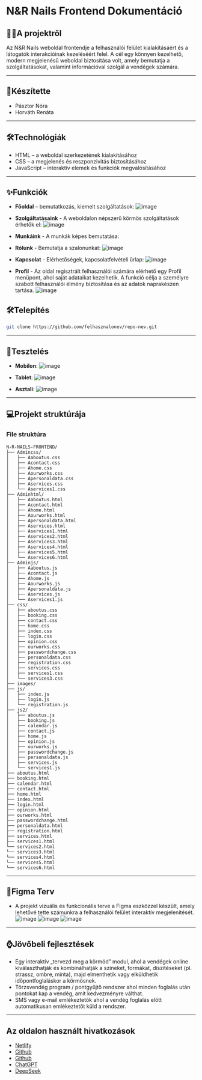 # N&R Nails Frontend Dokumentáció
## 💅🏻A projektről
Az N&R Nails weboldal frontendje a felhasználói felület kialakításáért és a látogatók interakcióinak kezeléséért felel. A cél egy könnyen kezelhető, modern megjelenésű weboldal biztosítása volt, amely bemutatja a szolgáltatásokat, valamint információval szolgál a vendégek számára.

---
## 🎀Készítette
- Pásztor Nóra
- Horváth Renáta

---
## 🛠️Technológiák
- HTML – a weboldal szerkezetének kialakításához
- CSS – a megjelenés és reszponzivitás biztosításához
- JavaScript – interaktív elemek és funkciók megvalósításához

---
## ✨Funkciók
- **Főoldal** – bemutatkozás, kiemelt szolgáltatások:
![image](https://github.com/user-attachments/assets/090b755f-436f-415e-a5d1-100c9591dd74)

- **Szolgáltatásaink** - A weboldalon népszerű körmös szolgáltatások érhetők el:
![image](https://github.com/user-attachments/assets/6ea7b6a5-c8eb-4c1b-bc29-35431ca0a65e)

- **Munkáink** - A munkák képes bemutatása:


- **Rólunk** - Bemutatja a szalonunkat:
![image](https://github.com/user-attachments/assets/22b29ec4-a7bc-4e59-8238-923214b38b2b)

- **Kapcsolat** - Elérhetőségek, kapcsolatfelvételi űrlap:
![image](https://github.com/user-attachments/assets/ef6e9ba8-0eb2-4b2f-89b5-4f1c93006131)

- **Profil** - Az oldal regisztrált felhasználói számára elérhető egy Profil menüpont, ahol saját adataikat kezelhetik. A funkció célja a személyre szabott felhasználói élmény biztosítása és az adatok naprakészen tartása.
![image](https://github.com/user-attachments/assets/de756e3c-784d-489f-86de-e1ceafeb83a0)

## 🛠️Telepítés
```bash
git clone https://github.com/felhasznalonev/repo-nev.git
```

---
## 🧪Tesztelés

- **Mobilon**:
![image](https://github.com/user-attachments/assets/a2d819aa-847c-48d1-a229-170ae1be4afc)

- **Tablet**:
![image](https://github.com/user-attachments/assets/76fcd180-14cc-492c-92c6-abc2986a4d03)

- **Asztali**:
![image](https://github.com/user-attachments/assets/07ec2323-3ebc-4d25-ab05-b8a5686029cd)

---


## 💻Projekt struktúrája
### File struktúra
```
N-R-NAILS-FRONTEND/
├── Admincss/
│   ├── Aaboutus.css
│   ├── Acontact.css
│   ├── Ahome.css
│   ├── Aourworks.css
│   ├── Apersonaldata.css
│   ├── Aservices.css
│   └── Aservices1.css
├── Adminhtml/
│   ├── Aaboutus.html
│   ├── Acontact.html
│   ├── Ahome.html
│   ├── Aourworks.html
│   ├── Apersonaldata.html
│   ├── Aservices.html
│   ├── Aservices1.html
│   ├── Aservices2.html
│   ├── Aservices3.html
│   ├── Aservices4.html
│   ├── Aservices5.html
│   └── Aservices6.html
├── Adminjs/
│   ├── Aaboutus.js
│   ├── Acontact.js
│   ├── Ahome.js
│   ├── Aourworks.js
│   ├── Apersonaldata.js
│   ├── Aservices.js
│   └── Aservices1.js
├── css/
│   ├── aboutus.css
│   ├── booking.css
│   ├── contact.css
│   ├── home.css
│   ├── index.css
│   ├── login.css
│   ├── opinion.css
│   ├── ourworks.css
│   ├── passwordchange.css
│   ├── personaldata.css
│   ├── registration.css
│   ├── services.css
│   ├── services1.css
│   └── services3.css
├── images/
├── js/
│   ├── index.js
│   ├── login.js
│   └── registration.js
├── js2/
│   ├── aboutus.js
│   ├── booking.js
│   ├── calendar.js
│   ├── contact.js
│   ├── home.js
│   ├── opinion.js
│   ├── ourworks.js
│   ├── passwordchange.js
│   ├── personaldata.js
│   ├── services.js
│   └── services1.js
├── aboutus.html
├── booking.html
├── calendar.html
├── contact.html
├── home.html
├── index.html
├── login.html
├── opinion.html
├── ourworks.html
├── passwordchange.html
├── personaldata.html
├── registration.html
├── services.html
├── services1.html
└── services2.html
└── services3.html
└── services4.html
└── services5.html
└── services6.html
```


---
## 🎨Figma Terv
- A projekt vizuális és funkcionális terve a Figma eszközzel készült, amely lehetővé tette számunkra a felhasználói felület interaktív megjelenítését.
![image](https://github.com/user-attachments/assets/dfbb35d4-2240-479d-94ab-df2cb2f40186)
![image](https://github.com/user-attachments/assets/9efdfb61-0191-40a7-9c62-6e2d62452c70)
![image](https://github.com/user-attachments/assets/9a9f0bc8-8617-4f33-bf3b-f97f02776c1f)





---
## ⌚Jövőbeli fejlesztések
- Egy interaktív „tervezd meg a körmöd” modul, ahol a vendégek online kiválaszthatják és kombinálhatják a színeket, formákat, díszítéseket (pl. strassz, ombre, minta), majd elmenthetik vagy elküldhetik időpontfoglaláskor a körmösnek.
- Törzsvendég program / pontgyűjtő rendszer ahol minden foglalás után pontokat kap a vendég, amit kedvezményre válthat.
- SMS vagy e-mail emlékeztetők ahol a vendég foglalás előtt automatikusan emlékeztetőt küld a rendszer.

---
## Az oldalon használt hivatkozások
- [Netlify](https://app.netlify.com)
- [Github](https://github.com)
- [Github](https://github.com)
- [ChatGPT](https://chatgpt.com)
- [DeepSeek](https://deepseak.ai)

















